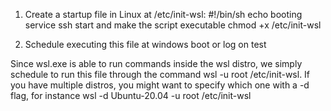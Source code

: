 1) Create a startup file in Linux at /etc/init-wsl:
#!/bin/sh
echo booting
service ssh start
and make the script executable
chmod +x /etc/init-wsl

2) Schedule executing this file at windows boot or log on
test

Since wsl.exe is able to run commands inside the wsl distro, we simply schedule to run this file through the command wsl -u root /etc/init-wsl. If you have multiple distros, you might want to specify which one with a -d flag, for instance wsl -d Ubuntu-20.04 -u root /etc/init-wsl
